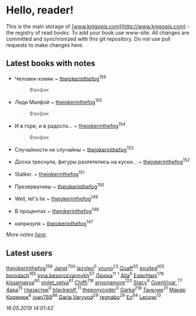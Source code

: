 # Hello, reader!
This is the main storage of [www.knigopis.com](http://www.knigopis.com) - the registry of read books.
To add your book use www-site. All changes are committed and synchronized with this git repository.
Do not use pull requests to make changes here.


## Latest books with notes
* Человек-хомяк ~ [thejokerinthefog](users/317/317244423-vkontakte)<sup>156</sup>
    > Фанфик

* Леди Малфой ~ [thejokerinthefog](users/317/317244423-vkontakte)<sup>155</sup>
    > Фанфик

* И в горе, и в радости... ~ [thejokerinthefog](users/317/317244423-vkontakte)<sup>154</sup>
    > Фанфик

* Случайности не случайны ~ [thejokerinthefog](users/317/317244423-vkontakte)<sup>153</sup>

* Доска треснула, фигуры разлетелись на куски... ~ [thejokerinthefog](users/317/317244423-vkontakte)<sup>152</sup>

* Stalker. ~ [thejokerinthefog](users/317/317244423-vkontakte)<sup>151</sup>

* Презервативы ~ [thejokerinthefog](users/317/317244423-vkontakte)<sup>150</sup>

* Well, let's lie ~ [thejokerinthefog](users/317/317244423-vkontakte)<sup>149</sup>

* В процентах ~ [thejokerinthefog](users/317/317244423-vkontakte)<sup>148</sup>

* капризуля ~ [thejokerinthefog](users/317/317244423-vkontakte)<sup>147</sup>


_More notes [here](latest_books_with_notes.md)._


## Latest users
[thejokerinthefog](users/317/317244423-vkontakte)<sup>156</sup> 
[Janet](users/108/108113656204404967440-google)<sup>700</sup> 
[lazyleo](users/116/116845519572391639637-google)<sup>0</sup> 
[youno](users/302/302928912-vkontakte)<sup>23</sup> 
[Quaff](users/122/12267158-vkontakte)<sup>35</sup> 
[exulted](users/100/100599204551896265722-google)<sup>105</sup> 
[borodach](users/157/15706320-vkontakte)<sup>165</sup> 
[inna.besprozvannykh](users/733/73323849-yandex)<sup>57</sup> 
[Людка](users/111/111038749-vkontakte)<sup>11</sup> 
[](users/114/114792281744850455512-google)<sup>1</sup> 
[Alla](users/103/103352250712959229257-google)<sup>0</sup> 
[EsterHani](users/305/30558181-vkontakte)<sup>178</sup> 
[kissamasya](users/684/68439978-vkontakte)<sup>60</sup> 
[violet_velva](users/116/116961712580551399099-google)<sup>61</sup> 
[Chiffi](users/105/105831994080785626680-google)<sup>118</sup> 
[anvonamore](users/595/5957175-vkontakte)<sup>123</sup> 
[Stacy](users/309/30902475-vkontakte)<sup>4</sup> 
[GvenVivar ](users/158/158266434925901-facebook)<sup>77</sup> 
[4apa](users/117/117392596378069249667-google)<sup>15</sup> 
[глазастик](users/115/115257673890455357280-google)<sup>0</sup> 
[blackwolf ](users/236/236639644-vkontakte)<sup>11</sup> 
[theponycoder](users/195/195144442-vkontakte)<sup>0</sup> 
[Garka](users/115/115753719718250012620-google)<sup>218</sup> 
[Таньчик](users/209/2096581563762610-facebook)<sup>21</sup> 
[Макар Коренюк](users/126/126368737-vkontakte)<sup>6</sup> 
[joan789](users/240/2401650-vkontakte)<sup>98</sup> 
[Daria Varyvod](users/829/829893410524253-facebook)<sup>29</sup> 
[regnabo](users/870/870059322-yandex)<sup>29</sup> 
[En](users/333/333646551-vkontakte)<sup>64</sup> 
[Lecowi](users/521/521873425-vkontakte)<sup>13</sup> 


_16.05.2019 14:01:42_
